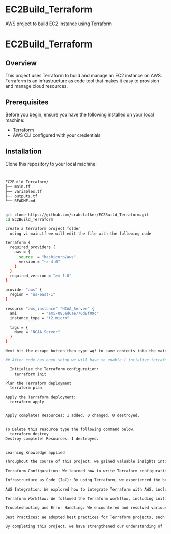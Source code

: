 # EC2Build_Terraform
AWS project to build EC2 instance using Terraform


# EC2Build_Terraform

## Overview
This project uses Terraform to build and manage an EC2 instance on AWS. Terraform is an infrastructure as code tool that makes it easy to provision and manage cloud resources.

## Prerequisites
Before you begin, ensure you have the following installed on your local machine:
- [Terraform](https://www.terraform.io/downloads.html)
- AWS CLI configured with your credentials

## Installation
Clone this repository to your local machine:
```bash


EC2Build_Terraform/
├── main.tf
├── variables.tf
├── outputs.tf
└── README.md


git clone https://github.com/crabstalker/EC2Build_Terraform.git
cd EC2Build_Terraform

create a terraform project folder
  using vi main.tf we will edit the file with the following code

terraform {
  required_providers {
    aws = {
      source  = "hashicorp/aws"
      version = "~> 4.0"
    }
  }
  required_version = ">= 1.0"
}

provider "aws" {
  region = "us-east-1"
}

resource "aws_instance" "NCAA_Server" {
  ami           = "ami-085ad6ae776d8f09c"
  instance_type = "t2.micro"

  tags = {
    Name = "NCAA Server"
  }
}

Next hit the escape button then type wq! to save contents into the main.tf file.

## After code has been setup we will have to enable ( intialize terraform)

  Initialize the Terraform configuration:
    terraform init

Plan the Terraform deployment
  terraform plan

Apply the Terraform deployment:
  terraform apply


Apply complete! Resources: 1 added, 0 changed, 0 destroyed.


To Delete this resource type the following command below.
  terraform destroy
Destroy complete! Resources: 1 destroyed.


Learning Knowledge applied

Throughout the course of this project, we gained valuable insights into utilizing Terraform for building and managing an EC2 instance on AWS. Here are some of the key takeaways:

Terraform Configuration: We learned how to write Terraform configuration files (main.tf, variables.tf, outputs.tf) to define the desired infrastructure and its dependencies.

Infrastructure as Code (IaC): By using Terraform, we experienced the benefits of treating infrastructure as code, which allows for version control, consistency, and easy replication of environments.

AWS Integration: We explored how to integrate Terraform with AWS, including setting up AWS credentials and configuring the necessary resources such as EC2 instances and security groups.

Terraform Workflow: We followed the Terraform workflow, including initializing the configuration (terraform init), planning the deployment (terraform plan), applying the changes (terraform apply), and destroying the infrastructure when no longer needed (terraform destroy).

Troubleshooting and Error Handling: We encountered and resolved various issues, such as remote repository configuration errors and SSL connection problems, which enhanced our problem-solving skills and understanding of Git and network configurations.

Best Practices: We adopted best practices for Terraform projects, such as modularizing the code, using variables for configuration, and maintaining clear documentation with a comprehensive README file.

By completing this project, we have strengthened our understanding of Terraform and its capabilities for managing cloud infrastructure efficiently. These skills and experiences will be valuable for future projects and deployments in cloud environments.
